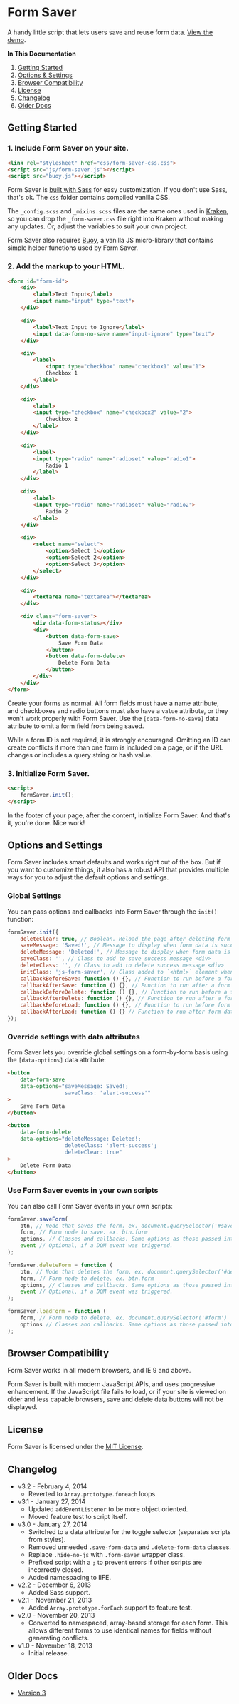# Form Saver
A handy little script that lets users save and reuse form data. [View the demo](http://cferdinandi.github.io/form-saver/).

**In This Documentation**

1. [Getting Started](#getting-started)
2. [Options & Settings](#options-and-settings)
3. [Browser Compatibility](#browser-compatibility)
4. [License](#license)
5. [Changelog](#changelog)
6. [Older Docs](#older-docs)



## Getting Started

### 1. Include Form Saver on your site.

```html
<link rel="stylesheet" href="css/form-saver-css.css">
<script src="js/form-saver.js"></script>
<script src="buoy.js"></script>
```

Form Saver is [built with Sass](http://sass-lang.com/) for easy customization. If you don't use Sass, that's ok. The `css` folder contains compiled vanilla CSS.

The `_config.scss` and `_mixins.scss` files are the same ones used in [Kraken](http://cferdinandi.github.io/kraken/), so you can drop the `_form-saver.css` file right into Kraken without making any updates. Or, adjust the variables to suit your own project.

Form Saver also requires [Buoy](http://cferdinandi.github.io/buoy/), a vanilla JS micro-library that contains simple helper functions used by Form Saver.

### 2. Add the markup to your HTML.

```html
<form id="form-id">
	<div>
		<label>Text Input</label>
		<input name="input" type="text">
	</div>

	<div>
		<label>Text Input to Ignore</label>
		<input data-form-no-save name="input-ignore" type="text">
	</div>

	<div>
		<label>
			<input type="checkbox" name="checkbox1" value="1">
			Checkbox 1
		</label>
	</div>

	<div>
		<label>
		<input type="checkbox" name="checkbox2" value="2">
			Checkbox 2
		</label>
	</div>

	<div>
		<label>
		<input type="radio" name="radioset" value="radio1">
			Radio 1
		</label>
	</div>

	<div>
		<label>
		<input type="radio" name="radioset" value="radio2">
			Radio 2
		</label>
	</div>

	<div>
		<select name="select">
			<option>Select 1</option>
			<option>Select 2</option>
			<option>Select 3</option>
		</select>
	</div>

	<div>
		<textarea name="textarea"></textarea>
	</div>

	<div class="form-saver">
		<div data-form-status></div>
		<div>
			<button data-form-save>
				Save Form Data
			</button>
			<button data-form-delete>
				Delete Form Data
			</button>
		</div>
	</div>
</form>
```

Create your forms as normal. All form fields must have a name attribute, and checkboxes and radio buttons must also have a `value` attribute, or they won't work properly with Form Saver. Use the `[data-form-no-save]` data attribute to omit a form field from being saved.

While a form ID is not required, it is strongly encouraged. Omitting an ID can create conflicts if more than one form is included on a page, or if the URL changes or includes a query string or hash value.

### 3. Initialize Form Saver.

```html
<script>
	formSaver.init();
</script>
```

In the footer of your page, after the content, initialize Form Saver. And that's it, you're done. Nice work!



## Options and Settings

Form Saver includes smart defaults and works right out of the box. But if you want to customize things, it also has a robust API that provides multiple ways for you to adjust the default options and settings.

### Global Settings

You can pass options and callbacks into Form Saver through the `init()` function:

```javascript
formSaver.init({
	deleteClear: true, // Boolean. Reload the page after deleting form data.
	saveMessage: 'Saved!', // Message to display when form data is successfully saved.
	deleteMessage: 'Deleted!', // Message to display when form data is successfully deleted.
	saveClass: '', // Class to add to save success message <div>
	deleteClass: '', // Class to add to delete success message <div>
	initClass: 'js-form-saver', // Class added to `<html>` element when initiated
	callbackBeforeSave: function () {}, // Function to run before a form is saved
	callbackAfterSave: function () {}, // Function to run after a form is saved
	callbackBeforeDelete: function () {}, // Function to run before a form is deleted
	callbackAfterDelete: function () {}, // Function to run after a form is deleted
	callbackBeforeLoad: function () {}, // Function to run before form data is loaded from storage
	callbackAfterLoad: function () {} // Function to run after form data is loaded from storage
});
```

### Override settings with data attributes

Form Saver lets you override global settings on a form-by-form basis using the `[data-options]` data attribute:

```html
<button
	data-form-save
	data-options="saveMessage: Saved!;
	              saveClass: 'alert-success'"
>
	Save Form Data
</button>

<button
	data-form-delete
	data-options="deleteMessage: Deleted!;
	              deleteClass: 'alert-success';
	              deleteClear: true"
>
	Delete Form Data
</button>
```

### Use Form Saver events in your own scripts

You can also call Form Saver events in your own scripts:

```javascript
formSaver.saveForm(
	btn, // Node that saves the form. ex. document.querySelector('#save-btn')
	form, // Form node to save. ex. btn.form
	options, // Classes and callbacks. Same options as those passed into the init() function.
	event // Optional, if a DOM event was triggered.
);

formSaver.deleteForm = function (
	btn, // Node that deletes the form. ex. document.querySelector('#delete-btn')
	form, // Form node to delete. ex. btn.form
	options, // Classes and callbacks. Same options as those passed into the init() function.
	event // Optional, if a DOM event was triggered.
);

formSaver.loadForm = function (
	form, // Form node to delete. ex. document.querySelector('#form')
	options // Classes and callbacks. Same options as those passed into the init() function.
);
```


## Browser Compatibility

Form Saver works in all modern browsers, and IE 9 and above.

Form Saver is built with modern JavaScript APIs, and uses progressive enhancement. If the JavaScript file fails to load, or if your site is viewed on older and less capable browsers, save and delete data buttons will not be displayed.



## License
Form Saver is licensed under the [MIT License](http://gomakethings.com/mit/).



## Changelog
* v3.2 - February 4, 2014
	* Reverted to `Array.prototype.foreach` loops.
* v3.1 - January 27, 2014
	* Updated `addEventListener` to be more object oriented.
	* Moved feature test to script itself.
* v3.0 - January 27, 2014
	* Switched to a data attribute for the toggle selector (separates scripts from styles).
	* Removed unneeded `.save-form-data` and `.delete-form-data` classes.
	* Replace `.hide-no-js` with `.form-saver` wrapper class.
	* Prefixed script with a `;` to prevent errors if other scripts are incorrectly closed.
	* Added namespacing to IIFE.
* v2.2 - December 6, 2013
	* Added Sass support.
* v2.1 - November 21, 2013
	* Added `Array.prototype.forEach` support to feature test.
* v2.0 - November 20, 2013
	* Converted to namespaced, array-based storage for each form. This allows different forms to use identical names for fields without generating conflicts.
* v1.0 - November 18, 2013
	* Initial release.



## Older Docs

* [Version 3](http://cferdinandi.github.io/form-saver/archive/v3/)